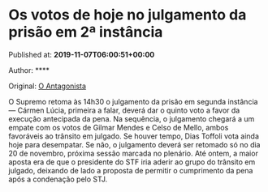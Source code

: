 
# Os votos de hoje no julgamento da prisão em 2ª instância

Published at: **2019-11-07T06:00:51+00:00**

Author: ****

Original: [O Antagonista](https://www.oantagonista.com/brasil/os-votos-de-hoje-no-julgamento-da-prisao-em-2a-instancia/)

O Supremo retoma às 14h30 o julgamento da prisão em segunda instância — Cármen Lúcia, primeira a falar, deverá dar o quinto voto a favor da execução antecipada da pena.
Na sequência, o julgamento chegará a um empate com os votos de Gilmar Mendes e Celso de Mello, ambos favoráveis ao trânsito em julgado.
Se houver tempo, Dias Toffoli vota ainda hoje para desempatar. Se não, o julgamento deverá ser retomado só no dia 20 de novembro, próxima sessão marcada no plenário.
Até ontem, a maior aposta era de que o presidente do STF iria aderir ao grupo do trânsito em julgado, deixando de lado a proposta de permitir o cumprimento da pena após a condenação pelo STJ.
